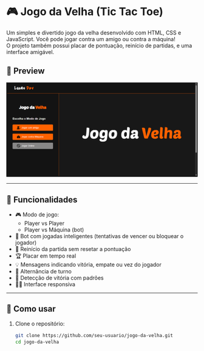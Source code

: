 # 🎮 Jogo da Velha (Tic Tac Toe)

Um simples e divertido jogo da velha desenvolvido com HTML, CSS e JavaScript. Você pode jogar contra um amigo ou contra a máquina!  
O projeto também possui placar de pontuação, reinício de partidas, e uma interface amigável.

## 📸 Preview

![Jogo da Velha Preview](./assets/preview.png) 

---

## 🧠 Funcionalidades

- 🎮 Modo de jogo:
  - Player vs Player
  - Player vs Máquina (bot)
- 🧠 Bot com jogadas inteligentes (tentativas de vencer ou bloquear o jogador)
- 🔁 Reinício da partida sem resetar a pontuação
- 🏆 Placar em tempo real
- 💡 Mensagens indicando vitória, empate ou vez do jogador
- 🔁 Alternância de turno
- 🧪 Detecção de vitória com padrões
- 👨‍💻 Interface responsiva

---

## 🚀 Como usar

1. Clone o repositório:
   ```bash
   git clone https://github.com/seu-usuario/jogo-da-velha.git
   cd jogo-da-velha
